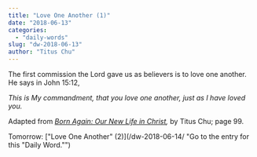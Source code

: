 ```yaml
---
title: "Love One Another (1)"
date: "2018-06-13"
categories: 
  - "daily-words"
slug: "dw-2018-06-13"
author: "Titus Chu"
---
```


The first commission the Lord gave us as believers is to love one another. He says in John 15:12,

_This is My commandment, that you love one another, just as I have loved you._

Adapted from _[Born Again: Our New Life in Christ](/book-born-again/ "Go to the listing for this book."),_ by Titus Chu; page 99.

Tomorrow: ["Love One Another" (2)](/dw-2018-06-14/ "Go to the entry for this "Daily Word."")
